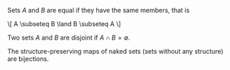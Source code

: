 Sets $A$ and $B$ are equal if they have the same members, that is

\\[
A \subseteq B \land B \subseteq A
\\]

Two sets $A$ and $B$ are disjoint if $A \cap B = \emptyset$.

The structure-preserving maps of naked sets (sets without any structure) are bijections.